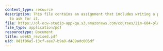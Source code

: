 ```yaml
---
content_type: resource
description: This file contains an assignment that includes writing a play and questions
  to ask for it.
file: https://ol-ocw-studio-app-qa.s3.amazonaws.com/courses/21m-604-playwriting-i-spring-2005/881f86a513cfaee7b9a9d489adc806df_week5_revised.pdf
file_type: application/pdf
resourcetype: Document
title: week5_revised.pdf
uid: 881f86a5-13cf-aee7-b9a9-d489adc806df
---
```

